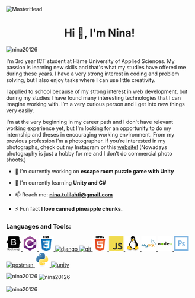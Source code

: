 ![MasterHead](https://media.licdn.com/dms/image/C4D16AQEp9KKOmQgLJw/profile-displaybackgroundimage-shrink_350_1400/0/1625397144267?e=1687392000&v=beta&t=6EzQ7j0k0YxepmeU3JUrJWvNwRLza-MnoZQAxkEJvJ4)

<h1 align="center">Hi 👋, I'm Nina!</h1>

<p align="left"> <img src="https://komarev.com/ghpvc/?username=nina20126&label=Profile%20views&color=0e75b6&style=flat" alt="nina20126" /> </p>

I'm 3rd year ICT student at Häme University of Applied Sciences. My passion is learning new skills and that's what my studies have offered me during these years. I have a very strong interest in coding and problem solving, but I also enjoy tasks where I can use little creativity.

I applied to school because of my strong interest in web development, but during my studies I have found many interesting technologies that I can imagine working with. I’m a very curious person and I get into new things very easily. 

I'm at the very beginning in my career path and I don't have relevant working experience yet, but I'm looking for an opportunity to do my internship and theses in encouraging working environment. From my previous profession I’m a photographer. If you’re interested in my photographs, check out my Instagram or this <a href="https://nina-tulilahti.webnode.fi/"> website!</a> (Nowadays photography is just a hobby for me and I don’t do commercial photo shoots.)
 



- 🔭 I’m currently working on **escape room puzzle game with Unity**

- 🌱 I’m currently learning **Unity and C#**

- 📫 Reach me: **nina.tulilahti@gmail.com**

- ⚡ Fun fact **I love canned pineapple chunks.**


<h3 align="left">Languages and Tools:</h3>
<p align="left"> <a href="https://getbootstrap.com" target="_blank" rel="noreferrer"> <img src="https://raw.githubusercontent.com/devicons/devicon/master/icons/bootstrap/bootstrap-plain-wordmark.svg" alt="bootstrap" width="40" height="40"/> </a> <a href="https://www.w3schools.com/cs/" target="_blank" rel="noreferrer"> <img src="https://raw.githubusercontent.com/devicons/devicon/master/icons/csharp/csharp-original.svg" alt="csharp" width="40" height="40"/> </a> <a href="https://www.w3schools.com/css/" target="_blank" rel="noreferrer"> <img src="https://raw.githubusercontent.com/devicons/devicon/master/icons/css3/css3-original-wordmark.svg" alt="css3" width="40" height="40"/> </a> <a href="https://www.djangoproject.com/" target="_blank" rel="noreferrer"> <img src="https://cdn.worldvectorlogo.com/logos/django.svg" alt="django" width="40" height="40"/> </a> <a href="https://git-scm.com/" target="_blank" rel="noreferrer"> <img src="https://www.vectorlogo.zone/logos/git-scm/git-scm-icon.svg" alt="git" width="40" height="40"/> </a> <a href="https://www.w3.org/html/" target="_blank" rel="noreferrer"> <img src="https://raw.githubusercontent.com/devicons/devicon/master/icons/html5/html5-original-wordmark.svg" alt="html5" width="40" height="40"/> </a> <a href="https://developer.mozilla.org/en-US/docs/Web/JavaScript" target="_blank" rel="noreferrer"> <img src="https://raw.githubusercontent.com/devicons/devicon/master/icons/javascript/javascript-original.svg" alt="javascript" width="40" height="40"/> </a> <a href="https://www.linux.org/" target="_blank" rel="noreferrer"> <img src="https://raw.githubusercontent.com/devicons/devicon/master/icons/linux/linux-original.svg" alt="linux" width="40" height="40"/> </a> <a href="https://www.mysql.com/" target="_blank" rel="noreferrer"> <img src="https://raw.githubusercontent.com/devicons/devicon/master/icons/mysql/mysql-original-wordmark.svg" alt="mysql" width="40" height="40"/> </a> <a href="https://nodejs.org" target="_blank" rel="noreferrer"> <img src="https://raw.githubusercontent.com/devicons/devicon/master/icons/nodejs/nodejs-original-wordmark.svg" alt="nodejs" width="40" height="40"/> </a> <a href="https://www.photoshop.com/en" target="_blank" rel="noreferrer"> <img src="https://raw.githubusercontent.com/devicons/devicon/master/icons/photoshop/photoshop-line.svg" alt="photoshop" width="40" height="40"/> </a> <a href="https://postman.com" target="_blank" rel="noreferrer"> <img src="https://www.vectorlogo.zone/logos/getpostman/getpostman-icon.svg" alt="postman" width="40" height="40"/> </a> <a href="https://www.python.org" target="_blank" rel="noreferrer"> <img src="https://raw.githubusercontent.com/devicons/devicon/master/icons/python/python-original.svg" alt="python" width="40" height="40"/> </a> <a href="https://unity.com/" target="_blank" rel="noreferrer"> <img src="https://www.vectorlogo.zone/logos/unity3d/unity3d-icon.svg" alt="unity" width="40" height="40"/> </a> </p>

<p><img align="left" src="https://github-readme-stats.vercel.app/api/top-langs?username=nina20126&show_icons=true&locale=en&layout=compact" alt="nina20126" /></p>

<p>&nbsp;<img align="center" src="https://github-readme-stats.vercel.app/api?username=nina20126&show_icons=true&locale=en" alt="nina20126" /></p>

<p><img align="center" src="https://github-readme-streak-stats.herokuapp.com/?user=nina20126&" alt="nina20126" /></p>

